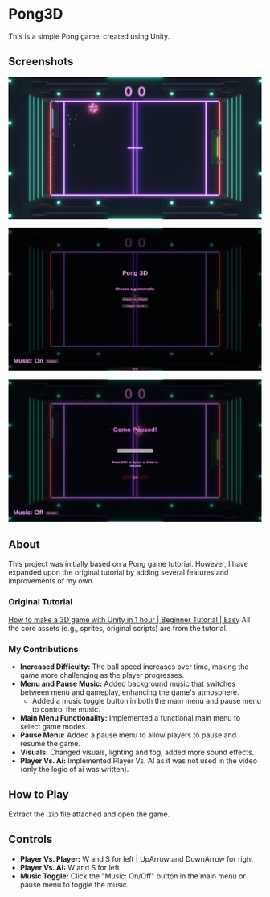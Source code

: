 # Pong3D

This is a simple Pong game, created using Unity.

## Screenshots

![GamePlay](ScreenShots/Game.png)

![Main Menu](ScreenShots/MainMenu.png)

![Pause Menu](ScreenShots/PauseMenu.png)

## About

This project was initially based on a Pong game tutorial. However, I have expanded upon the original tutorial by adding several features and improvements of my own.

### Original Tutorial

[How to make a 3D game with Unity in 1 hour | Beginner Tutorial | Easy](https://www.youtube.com/watch?v=b3xgCUlst88)
All the core assets (e.g., sprites, original scripts) are from the tutorial.

### My Contributions

* **Increased Difficulty:** The ball speed increases over time, making the game more challenging as the player progresses.
* **Menu and Pause Music:** Added background music that switches between menu and gameplay, enhancing the game's atmosphere.
    * Added a music toggle button in both the main menu and pause menu to control the music.
* **Main Menu Functionality:** Implemented a functional main menu to select game modes.
* **Pause Menu:** Added a pause menu to allow players to pause and resume the game.
* **Visuals:** Changed visuals, lighting and fog, added more sound effects.
* **Player Vs. Ai:** Implemented Player Vs. AI as it was not used in the video (only the logic of ai was written).

## How to Play

Extract the .zip file attached and open the game.

## Controls

* **Player Vs. Player:** W and S for left | UpArrow and DownArrow for right
* **Player Vs. AI:** W and S for left
* **Music Toggle:** Click the "Music: On/Off" button in the main menu or pause menu to toggle the music.